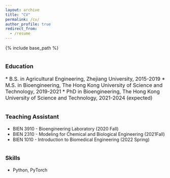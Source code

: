 ```yaml
---
layout: archive
title: "CV"
permalink: /cv/
author_profile: true
redirect_from:
  - /resume
---
```


{% include base_path %}

<b><font size=4>Education</font></b>  
======
<font size=3>* B.S. in Agricultural Engineering, Zhejiang University, 2015-2019 </font>
<font size=3>* M.S. in Bioengineering, The Hong Kong University of Science and Technology, 2019-2021</font>
<font size=3>* PhD  in Bioengineering, The Hong Kong University of Science and Technology, 2021-2024 (expected)</font>

<b><font size=4>Teaching Assistant</font></b>  
======
* BIEN 3910 - Bioengineering Laboratory (2020 Fall)
* BIEN 2310 - Modeling for Chemical and Biological Engineering (2021Fall)
* BIEN 1010 - Introduction to Biomedical Engineering (2022 Spring)


<b><font size=4>Skills</font></b>  
======
* Python, PyTorch
